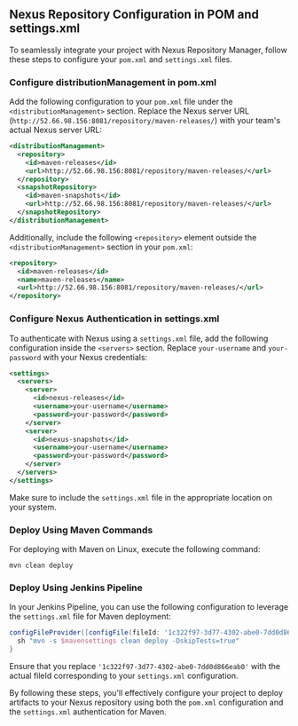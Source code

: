 ## Nexus Repository Configuration in POM and settings.xml

To seamlessly integrate your project with Nexus Repository Manager, follow these steps to configure your `pom.xml` and `settings.xml` files.

### Configure distributionManagement in pom.xml

Add the following configuration to your `pom.xml` file under the `<distributionManagement>` section. Replace the Nexus server URL (`http://52.66.98.156:8081/repository/maven-releases/`) with your team's actual Nexus server URL:

```xml
<distributionManagement>
  <repository>
    <id>maven-releases</id>
    <url>http://52.66.98.156:8081/repository/maven-releases/</url>
  </repository>
  <snapshotRepository>
    <id>maven-snapshots</id>
    <url>http://52.66.98.156:8081/repository/maven-releases/</url>
  </snapshotRepository>
</distributionManagement>
```

Additionally, include the following `<repository>` element outside the `<distributionManagement>` section in your `pom.xml`:

```xml
<repository>
  <id>maven-releases</id>
  <name>maven-releases</name>
  <url>http://52.66.98.156:8081/repository/maven-releases/</url>
</repository>
```

### Configure Nexus Authentication in settings.xml

To authenticate with Nexus using a `settings.xml` file, add the following configuration inside the `<servers>` section. Replace `your-username` and `your-password` with your Nexus credentials:

```xml
<settings>
  <servers>
    <server>
      <id>nexus-releases</id>
      <username>your-username</username>
      <password>your-password</password>
    </server>
    <server>
      <id>nexus-snapshots</id>
      <username>your-username</username>
      <password>your-password</password>
    </server>
  </servers>
</settings>
```

Make sure to include the `settings.xml` file in the appropriate location on your system.

### Deploy Using Maven Commands

For deploying with Maven on Linux, execute the following command:

```shell
mvn clean deploy
```

### Deploy Using Jenkins Pipeline

In your Jenkins Pipeline, you can use the following configuration to leverage the `settings.xml` file for Maven deployment:

```groovy
configFileProvider([configFile(fileId: '1c322f97-3d77-4302-abe0-7dd0d866eab0', variable: 'mavensettings')]) {
  sh "mvn -s $mavensettings clean deploy -DskipTests=true"
}
```

Ensure that you replace `'1c322f97-3d77-4302-abe0-7dd0d866eab0'` with the actual fileId corresponding to your `settings.xml` configuration.

By following these steps, you'll effectively configure your project to deploy artifacts to your Nexus repository using both the `pom.xml` configuration and the `settings.xml` authentication for Maven.
